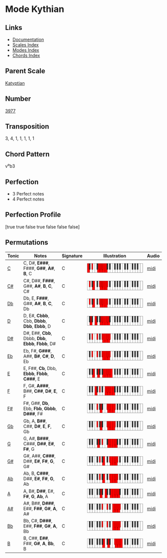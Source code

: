 # Mode Kythian

## Links

- [Documentation](README.md)
- [Scales Index](Scales.md)
- [Modes Index](Modes.md)
- [Chords Index](Chords.md)

## Parent Scale

[Katyptian](ScaleKatyptian.md)

## Number

[3977](https://ianring.com/musictheory/scales/3977)

## Transposition

3, 4, 1, 1, 1, 1, 1

## Chord Pattern

v⁰b3

## Perfection

- 3 Perfect notes
- 4 Perfect notes

## Perfection Profile

[true true false true false false false]

## Permutations

| Tonic | Notes | Signature | Illustration | Audio |
|-------|-------|-----------|--------------|-------|
| [C](ModeCNaturalKythian.md) | C, D#, **E###**, F###, **G##**, **A#**, **B**, C | C | ![CNaturalKythian](ModeCNaturalKythian.png) | [midi](https://github.com/edipermadi/music/blob/main/docs/ModeCNaturalKythian.mid?raw=true) |
| [C#](ModeCSharpKythian.md) | C#, D##, **F###**, G##, **A#**, **B**, **C**, C# | C | ![CSharpKythian](ModeCSharpKythian.png) | [midi](https://github.com/edipermadi/music/blob/main/docs/ModeCSharpKythian.mid?raw=true) |
| [Db](ModeDFlatKythian.md) | Db, E, **F###**, G##, **A#**, **B**, **C**, Db | C | ![DFlatKythian](ModeDFlatKythian.png) | [midi](https://github.com/edipermadi/music/blob/main/docs/ModeDFlatKythian.mid?raw=true) |
| [D](ModeDNaturalKythian.md) | D, E#, **Cbbb**, Cbb, **Dbbb**, **Dbb**, **Ebbb**, D | C | ![DNaturalKythian](ModeDNaturalKythian.png) | [midi](https://github.com/edipermadi/music/blob/main/docs/ModeDNaturalKythian.mid?raw=true) |
| [D#](ModeDSharpKythian.md) | D#, E##, **Cbb**, Dbbb, **Dbb**, **Ebbb**, **Fbbb**, D# | C | ![DSharpKythian](ModeDSharpKythian.png) | [midi](https://github.com/edipermadi/music/blob/main/docs/ModeDSharpKythian.mid?raw=true) |
| [Eb](ModeEFlatKythian.md) | Eb, F#, **G###**, A##, **B#**, **C#**, **D**, Eb | C | ![EFlatKythian](ModeEFlatKythian.png) | [midi](https://github.com/edipermadi/music/blob/main/docs/ModeEFlatKythian.mid?raw=true) |
| [E](ModeENaturalKythian.md) | E, F##, **Cb**, Dbb, **Ebbb**, **Fbbb**, **C###**, E | C | ![ENaturalKythian](ModeENaturalKythian.png) | [midi](https://github.com/edipermadi/music/blob/main/docs/ModeENaturalKythian.mid?raw=true) |
| [F](ModeFNaturalKythian.md) | F, G#, **A###**, B##, **C##**, **D#**, **E**, F | C | ![FNaturalKythian](ModeFNaturalKythian.png) | [midi](https://github.com/edipermadi/music/blob/main/docs/ModeFNaturalKythian.mid?raw=true) |
| [F#](ModeFSharpKythian.md) | F#, G##, **Db**, Ebb, **Fbb**, **Gbbb**, **D###**, F# | C | ![FSharpKythian](ModeFSharpKythian.png) | [midi](https://github.com/edipermadi/music/blob/main/docs/ModeFSharpKythian.mid?raw=true) |
| [Gb](ModeGFlatKythian.md) | Gb, A, **B##**, C##, **D#**, **E**, **F**, Gb | C | ![GFlatKythian](ModeGFlatKythian.png) | [midi](https://github.com/edipermadi/music/blob/main/docs/ModeGFlatKythian.mid?raw=true) |
| [G](ModeGNaturalKythian.md) | G, A#, **B###**, C###, **D##**, **E#**, **F#**, G | C | ![GNaturalKythian](ModeGNaturalKythian.png) | [midi](https://github.com/edipermadi/music/blob/main/docs/ModeGNaturalKythian.mid?raw=true) |
| [G#](ModeGSharpKythian.md) | G#, A##, **C###**, D##, **E#**, **F#**, **G**, G# | C | ![GSharpKythian](ModeGSharpKythian.png) | [midi](https://github.com/edipermadi/music/blob/main/docs/ModeGSharpKythian.mid?raw=true) |
| [Ab](ModeAFlatKythian.md) | Ab, B, **C###**, D##, **E#**, **F#**, **G**, Ab | C | ![AFlatKythian](ModeAFlatKythian.png) | [midi](https://github.com/edipermadi/music/blob/main/docs/ModeAFlatKythian.mid?raw=true) |
| [A](ModeANaturalKythian.md) | A, B#, **D##**, E#, **F#**, **G**, **Ab**, A | C | ![ANaturalKythian](ModeANaturalKythian.png) | [midi](https://github.com/edipermadi/music/blob/main/docs/ModeANaturalKythian.mid?raw=true) |
| [A#](ModeASharpKythian.md) | A#, B##, **D###**, E##, **F##**, **G#**, **A**, A# | C | ![ASharpKythian](ModeASharpKythian.png) | [midi](https://github.com/edipermadi/music/blob/main/docs/ModeASharpKythian.mid?raw=true) |
| [Bb](ModeBFlatKythian.md) | Bb, C#, **D###**, E##, **F##**, **G#**, **A**, Bb | C | ![BFlatKythian](ModeBFlatKythian.png) | [midi](https://github.com/edipermadi/music/blob/main/docs/ModeBFlatKythian.mid?raw=true) |
| [B](ModeBNaturalKythian.md) | B, C##, **E##**, F##, **G#**, **A**, **Bb**, B | C | ![BNaturalKythian](ModeBNaturalKythian.png) | [midi](https://github.com/edipermadi/music/blob/main/docs/ModeBNaturalKythian.mid?raw=true) |
